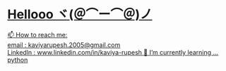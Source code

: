 # <u>Hellooo ヾ(＠⌒ー⌒＠)ノ<u> <br>
📫 How to reach me: <br>
email : kaviyarupesh.2005@gmail.com <br>
Linkedln : www.linkedin.com/in/kaviya-rupesh
🌱 I’m currently learning ... python
